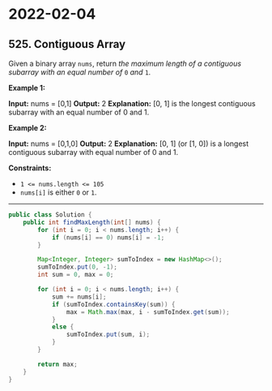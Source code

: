 # 2022-02-04

## 525. Contiguous Array

Given a binary array `nums`, return _the maximum length of a contiguous subarray with an equal number of_ `0` _and_ `1`.

**Example 1:**

**Input:** nums = \[0,1\]
**Output:** 2
**Explanation:** \[0, 1\] is the longest contiguous subarray with an equal number of 0 and 1.

**Example 2:**

**Input:** nums = \[0,1,0\]
**Output:** 2
**Explanation:** \[0, 1\] (or \[1, 0\]) is a longest contiguous subarray with equal number of 0 and 1.

**Constraints:**

- `1 <= nums.length <= 105`
- `nums[i]` is either `0` or `1`.

---

```java
public class Solution {
    public int findMaxLength(int[] nums) {
        for (int i = 0; i < nums.length; i++) {
            if (nums[i] == 0) nums[i] = -1;
        }

        Map<Integer, Integer> sumToIndex = new HashMap<>();
        sumToIndex.put(0, -1);
        int sum = 0, max = 0;

        for (int i = 0; i < nums.length; i++) {
            sum += nums[i];
            if (sumToIndex.containsKey(sum)) {
                max = Math.max(max, i - sumToIndex.get(sum));
            }
            else {
                sumToIndex.put(sum, i);
            }
        }

        return max;
    }
}
```
